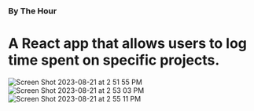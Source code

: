 ### By The Hour

# A React app that allows users to log time spent on specific projects.

![Screen Shot 2023-08-21 at 2 51 55 PM](https://github.com/Chodges86/DevMountain-specs-capstone/assets/95727406/8ebff71b-2dc5-4206-859d-347eec919122)
![Screen Shot 2023-08-21 at 2 53 03 PM](https://github.com/Chodges86/DevMountain-specs-capstone/assets/95727406/5f723dcc-3062-4380-88a8-8e05bc8d3f60)
![Screen Shot 2023-08-21 at 2 55 11 PM](https://github.com/Chodges86/DevMountain-specs-capstone/assets/95727406/e194a5b0-26e6-47a9-b694-6a70c398f43a)
